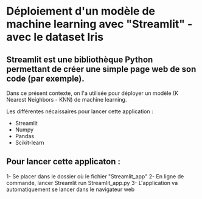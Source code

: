 # Déploiement d'un modèle de machine learning avec "Streamlit" - avec le dataset Iris 

## Streamlit est une bibliothèque Python permettant de créer une simple page web de son code (par exemple).
Dans ce présent contexte, on l'a utilisée pour déployer un modèle (K Nearest Neighbors - KNN) de machine learning. 

Les différentes nécaissaires pour lancer cette application : 
  - Streamlit
  - Numpy
  - Pandas
  - Scikit-learn

## Pour lancer cette applicaton : 

1- Se placer dans le dossier où le fichier "Streamlit_app"
2- En ligne de commande, lancer Streamlit run Streamlit_app.py
3- L'application va automatiquement se lancer dans le navigateur web
